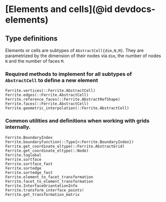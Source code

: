 # [Elements and cells](@id devdocs-elements)

## Type definitions

Elements or cells are subtypes of `AbstractCell{dim,N,M}`. They are parametrized by
the dimension of their nodes via `dim`, the number of nodes `N` and the number
of faces `M`.

### Required methods to implement for all subtypes of `AbstractCell` to define a new element

```@docs
Ferrite.vertices(::Ferrite.AbstractCell)
Ferrite.edges(::Ferrite.AbstractCell)
Ferrite.reference_faces(::Ferrite.AbstractRefShape)
Ferrite.faces(::Ferrite.AbstractCell)
Ferrite.geometric_interpolation(::Ferrite.AbstractCell)
```

### Common utilities and definitions when working with grids internally.

```@docs
Ferrite.BoundaryIndex
Ferrite.boundaryfunction(::Type{<:Ferrite.BoundaryIndex})
Ferrite.get_coordinate_eltype(::Ferrite.AbstractGrid)
Ferrite.get_coordinate_eltype(::Node)
Ferrite.toglobal
Ferrite.sortface
Ferrite.sortface_fast
Ferrite.sortedge
Ferrite.sortedge_fast
Ferrite.element_to_facet_transformation
Ferrite.facet_to_element_transformation
Ferrite.InterfaceOrientationInfo
Ferrite.transform_interface_points!
Ferrite.get_transformation_matrix
```
